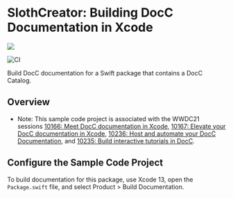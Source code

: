 # SlothCreator: Building DocC Documentation in Xcode

[<img src="https://github.com/SomeshKarthikK/tesing-docc/workflows/Swift/badge.svg" />](https://github.com/SomeshKarthikK/tesing-docc/actions?query=workflow%3ACI)

![CI](https://github.com/SomeshKarthikK/tesing-docc/actions/workflows/swift.yml/badge.svg)

Build DocC documentation for a Swift package that contains a DocC Catalog.

## Overview

- Note: This sample code project is associated with the WWDC21 sessions [10166: Meet DocC documentation in Xcode](https://developer.apple.com/wwdc21/10166), [10167: Elevate your DocC documentation in Xcode](https://developer.apple.com/wwdc21/10167), [10236: Host and automate your DocC Documentation](https://developer.apple.com/wwdc21/10236), and [10235: Build interactive tutorials in DocC](https://developer.apple.com/wwdc21/10235).

## Configure the Sample Code Project

To build documentation for this package, use Xcode 13, open the `Package.swift` file, and select Product > Build Documentation.
